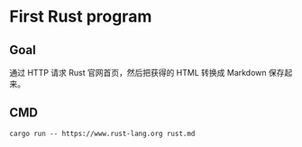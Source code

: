 # First Rust program

## Goal

通过 HTTP 请求 Rust 官网首页，然后把获得的 HTML 转换成 Markdown 保存起来。

## CMD

```shell
cargo run -- https://www.rust-lang.org rust.md
```
